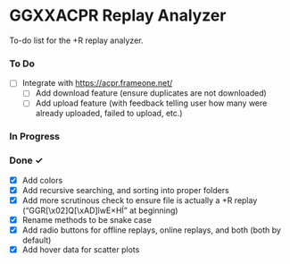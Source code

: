 # GGXXACPR Replay Analyzer
To-do list for the +R replay analyzer.

### To Do

- [ ] Integrate with https://acpr.frameone.net/  
  - [ ] Add download feature (ensure duplicates are not downloaded)  
  - [ ] Add upload feature (with feedback telling user how many were already uploaded, failed to upload, etc.)  

### In Progress

### Done ✓

- [x] Add colors  
- [x] Add recursive searching, and sorting into proper folders  
- [x] Add more scrutinous check to ensure file is actually a +R replay (“GGR[\x02]Q[\xAD]îwE×HÍ” at beginning)  
- [x] Rename methods to be snake case  
- [x] Add radio buttons for offline replays, online replays, and both (both by default)  
- [x] Add hover data for scatter plots  
